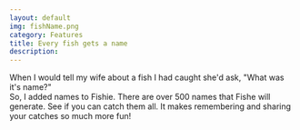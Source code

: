 ```yaml
---
layout: default
img: fishName.png
category: Features
title: Every fish gets a name
description: 
---
```

  When I would tell my wife about a fish I had caught she'd ask, "What was it's name?"<br/> 
  So, I added names to Fishie. There are over 500 names that Fishe will generate. See if you can catch them all. It makes remembering and sharing your catches so much more fun! 
